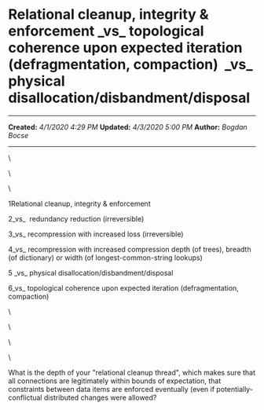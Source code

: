 Relational cleanup, integrity & enforcement \_vs\_ topological coherence upon expected iteration (defragmentation, compaction)  \_vs\_ physical disallocation/disbandment/disposal
==================================================================================================================================================================================

  -------------- --------------------
  **Created:**   *4/1/2020 4:29 PM*
  **Updated:**   *4/3/2020 5:00 PM*
  **Author:**    *Bogdan Bocse*
  -------------- --------------------

\

\

\

1Relational cleanup, integrity & enforcement

2\_vs\_  redundancy reduction (irreversible)

3\_vs\_ recompression with increased loss (irreversible)

4\_vs\_ recompression with increased compression depth (of trees),
breadth (of dictionary) or width (of longest-common-string lookups)

5 \_vs\_ physical disallocation/disbandment/disposal

6\_vs\_ topological coherence upon expected iteration (defragmentation,
compaction)

\

\

\

\

What is the depth of your \"relational cleanup thread\", which makes
sure that all connections are legitimately within bounds of expectation,
that constraints between data items are enforced eventually (even if
potentially-conflictual distributed changes were allowed?

 
